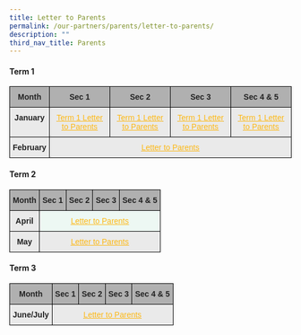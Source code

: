 ```yaml
---
title: Letter to Parents
permalink: /our-partners/parents/letter-to-parents/
description: ""
third_nav_title: Parents
---
```

#### Term 1

<style type="text/css">
.tg  {border-collapse:collapse;border-spacing:0;}
.tg td{border-color:black;border-style:solid;border-width:1px;font-family:Arial, sans-serif;font-size:14px;
  overflow:hidden;padding:10px 5px;word-break:normal;}
.tg th{border-color:black;border-style:solid;border-width:1px;font-family:Arial, sans-serif;font-size:14px;
  font-weight:normal;overflow:hidden;padding:10px 5px;word-break:normal;}
.tg .tg-n4qt{background-color:#EAEAEA;color:#222;font-weight:bold;text-align:center;vertical-align:top}
.tg .tg-dwlh{background-color:#B0B0B0;color:#222;font-weight:bold;text-align:center;vertical-align:middle}
.tg .tg-j0e3{background-color:#EAEAEA;color:#222;font-weight:bold;text-align:center;vertical-align:middle}
.tg .tg-l5i7{background-color:#EAEAEA;color:#FDB813;font-weight:bold;text-align:center;text-decoration:underline;vertical-align:top}
</style>
<table class="tg">
<thead>
  <tr>
    <th class="tg-dwlh"><span style="color:#222;background-color:#B0B0B0">Month</span></th>
    <th class="tg-dwlh"><span style="color:#222;background-color:#B0B0B0">Sec 1 </span></th>
    <th class="tg-dwlh"><span style="color:#222;background-color:#B0B0B0">Sec 2 </span></th>
    <th class="tg-dwlh"><span style="color:#222;background-color:#B0B0B0">Sec 3 </span></th>
    <th class="tg-dwlh"><span style="color:#222;background-color:#B0B0B0">Sec 4 &amp; 5 </span></th>
  </tr>
</thead>
<tbody>
  <tr>
    <td class="tg-n4qt">    <span style="color:#222;background-color:#EAEAEA">January</span></td>
    <td class="tg-j0e3"><span style="color:#222;background-color:#EAEAEA"> </span><a href="/files/T1%20W2_Sec%201%20Letter%20to%20Parents.pdf"><span style="font-weight:500;text-decoration:underline;color:#FDB813">Term 1 Letter to Parents</span></a></td>
    <td class="tg-l5i7"><a href="/files/T1%20W2_Sec%202-5%20Letter%20to%20Parents.pdf"><span style="font-weight:500;text-decoration:underline;color:#FDB813">Term 1 Letter to Parents</span></a></td>
    <td class="tg-l5i7"><a href="/files/T1%20W2_Sec%202-5%20Letter%20to%20Parents.pdf"><span style="font-weight:500;text-decoration:underline;color:#FDB813">Term 1 Letter to Parents</span></a></td>
    <td class="tg-l5i7"><a href="/files/T1%20W2_Sec%202-5%20Letter%20to%20Parents.pdf"><span style="font-weight:500;text-decoration:underline;color:#FDB813">Term 1 Letter to Parents</span></a></td>
  </tr>
  <tr>
    <td class="tg-j0e3"><span style="color:#222;background-color:#EAEAEA"> February</span></td>
    <td class="tg-j0e3" colspan="4"><span style="color:#222;background-color:#EAEAEA">     </span><a href="/files/T1%20W8_Letter%20to%20Parents.pdf"><span style="font-weight:500;text-decoration:underline;color:#FDB813">Letter to Parents </span></a><span style="color:#222;background-color:#EAEAEA"> </span></td>
  </tr>
</tbody>
</table>

#### Term 2

<style type="text/css">
.tg  {border-collapse:collapse;border-spacing:0;}
.tg td{border-color:black;border-style:solid;border-width:1px;font-family:Arial, sans-serif;font-size:14px;
  overflow:hidden;padding:10px 5px;word-break:normal;}
.tg th{border-color:black;border-style:solid;border-width:1px;font-family:Arial, sans-serif;font-size:14px;
  font-weight:normal;overflow:hidden;padding:10px 5px;word-break:normal;}
.tg .tg-dwlh{background-color:#B0B0B0;color:#222;font-weight:bold;text-align:center;vertical-align:middle}
.tg .tg-j0e3{background-color:#EAEAEA;color:#222;font-weight:bold;text-align:center;vertical-align:middle}
.tg .tg-x4rz{background-color:#EDF8F3;color:#222;font-weight:bold;text-align:center;vertical-align:top}
</style>
<table class="tg">
<thead>
  <tr>
    <th class="tg-dwlh"><span style="color:#222;background-color:#B0B0B0">Month</span></th>
    <th class="tg-dwlh"><span style="color:#222;background-color:#B0B0B0">Sec 1 </span></th>
    <th class="tg-dwlh"><span style="color:#222;background-color:#B0B0B0">Sec 2 </span></th>
    <th class="tg-dwlh"><span style="color:#222;background-color:#B0B0B0">Sec 3 </span></th>
    <th class="tg-dwlh"><span style="color:#222;background-color:#B0B0B0">Sec 4 &amp; 5 </span></th>
  </tr>
</thead>
<tbody>
  <tr>
    <td class="tg-j0e3"><span style="color:#222;background-color:#EAEAEA"> April</span></td>
    <td class="tg-x4rz" colspan="4"><span style="background-color:#EDF8F3">       </span><a href="https://woodgrovesec.moe.edu.sg/qql/slot/u609/Letters%20for%20Parents/2022/Parents%20Letter%20Term%202%202022.pdf" target="_blank" rel="noopener noreferrer"><span style="font-weight:500;text-decoration:underline;color:#FDB813">Letter to Parents </span></a><span style="color:#222;background-color:#EAEAEA">       </span></td>
  </tr>
  <tr>
    <td class="tg-j0e3"><span style="color:#222;background-color:#EAEAEA">May</span></td>
    <td class="tg-j0e3" colspan="4"><span style="color:#222;background-color:#EAEAEA">   </span><a href="https://woodgrovesec.moe.edu.sg/qql/slot/u609/Letters%20for%20Parents/2022/T2%20W9%20Parents%20Letter.pdf"><span style="font-weight:500;text-decoration:underline;color:#FDB813">Letter to Parents </span></a><span style="color:#222;background-color:#EAEAEA">    </span></td>
  </tr>
</tbody>
</table>

#### Term 3

<style type="text/css">
.tg  {border-collapse:collapse;border-spacing:0;}
.tg td{border-color:black;border-style:solid;border-width:1px;font-family:Arial, sans-serif;font-size:14px;
  overflow:hidden;padding:10px 5px;word-break:normal;}
.tg th{border-color:black;border-style:solid;border-width:1px;font-family:Arial, sans-serif;font-size:14px;
  font-weight:normal;overflow:hidden;padding:10px 5px;word-break:normal;}
.tg .tg-dwlh{background-color:#B0B0B0;color:#222;font-weight:bold;text-align:center;vertical-align:middle}
.tg .tg-j0e3{background-color:#EAEAEA;color:#222;font-weight:bold;text-align:center;vertical-align:middle}
</style>
<table class="tg">
<thead>
  <tr>
    <th class="tg-dwlh"><span style="color:#222;background-color:#B0B0B0">Month</span></th>
    <th class="tg-dwlh"><span style="color:#222;background-color:#B0B0B0">Sec 1 </span></th>
    <th class="tg-dwlh"><span style="color:#222;background-color:#B0B0B0">Sec 2 </span></th>
    <th class="tg-dwlh"><span style="color:#222;background-color:#B0B0B0">Sec 3 </span></th>
    <th class="tg-dwlh"><span style="color:#222;background-color:#B0B0B0">Sec 4 &amp; 5 </span></th>
  </tr>
</thead>
<tbody>
  <tr>
    <td class="tg-j0e3"><span style="color:#222;background-color:#EAEAEA"> June/July</span></td>
    <td class="tg-j0e3" colspan="4"><span style="color:#222;background-color:#EAEAEA">     </span><a href="https://woodgrovesec.moe.edu.sg/qql/slot/u609/Letters%20for%20Parents/2022/Term%203%20Week%201.pdf"><span style="font-weight:500;text-decoration:underline;color:#FDB813">Letter to Parents </span></a><span style="color:#222;background-color:#EAEAEA"> </span></td>
  </tr>
</tbody>
</table>